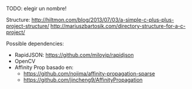TODO: elegir un nombre!

Structure: 
http://hiltmon.com/blog/2013/07/03/a-simple-c-plus-plus-project-structure/
http://mariuszbartosik.com/directory-structure-for-a-c-project/


Possible dependencies:
- RapidJSON: https://github.com/miloyip/rapidjson
- OpenCV
- Affinity Prop basado en:
	- https://github.com/nojima/affinity-propagation-sparse
	- https://github.com/jincheng9/AffinityPropagation




